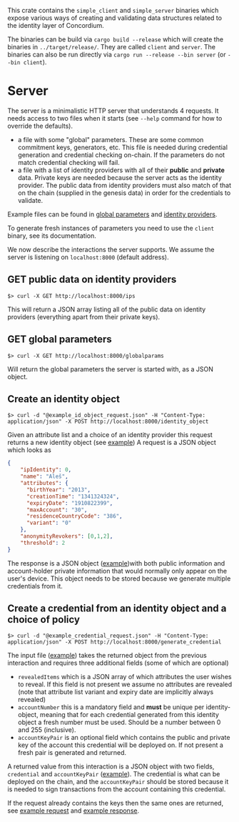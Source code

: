 This crate contains the `simple_client` and `simple_server` binaries which expose various ways of creating and validating data structures related to the identity layer of Concordium.

The binaries can be build via `cargo build --release` which will create the binaries in `../target/release/`. They are called `client` and `server`. The binaries can also be run directly via `cargo run --release --bin server` (or `--bin client`).

# Server

The server is a minimalistic HTTP server that understands 4 requests. It needs access to two files when it starts (see `--help` command for how to override the defaults).
- a file with some "global" parameters. These are some common commitment keys, generators, etc. This file is needed during credential generation and credential checking on-chain. If the parameters do not match credential checking will fail.
- a file with a list of identity providers with all of their **public** and **private** data. Private keys are needed because the server acts as the identity provider. The public data from identity providers must also match of that on the chain (supplied in the genesis data) in order for the credentials to validate.

Example files can be found in [global parameters](example_server_interactions/global.json) and [identity providers](example_server_interactions/identity-providers-public-private.json).

To generate fresh instances of parameters you need to use the `client` binary, see its documentation.

We now describe the interactions the server supports. We assume the server is listening on `localhost:8000` (default address).

## GET public data on identity providers

```console
$> curl -X GET http://localhost:8000/ips 
```

This will return a JSON array listing all of the public data on identity providers (everything apart from their private keys). 

## GET global parameters

```console
$> curl -X GET http://localhost:8000/globalparams
```

Will return the global parameters the server is started with, as a JSON object.

## Create an identity object

```console
$> curl -d "@example_id_object_request.json" -H "Content-Type: application/json" -X POST http://localhost:8000/identity_object
```

Given an attribute list and a choice of an identity provider this request returns a new identity object (see [example](example_server_interactions/example_id_object_request.json))
A request is a JSON object which looks as 
```json
{
    "ipIdentity": 0,
    "name": "Aleš",
    "attributes": {
      "birthYear": "2013",
      "creationTime": "1341324324",
      "expiryDate": "1910822399",
      "maxAccount": "30",
      "residenceCountryCode": "386",
      "variant": "0"
    },
    "anonymityRevokers": [0,1,2],
    "threshold": 2
}
```

The response is a JSON object ([example](example_server_interactions/example_id_object_response.json))with both public information and account-holder private information that would normally only appear on the user's device. This object needs to be stored because we generate multiple credentials from it.

## Create a credential from an identity object and a choice of policy

```console
$> curl -d "@example_credential_request.json" -H "Content-Type: application/json" -X POST http://localhost:8000/generate_credential
```

The input file ([example](example_server_interactions/example_credential_request.json)) takes the returned object from the previous interaction and requires three additional fields (some of which are optional)
- `revealedItems` which is a JSON array of which attributes the user wishes to reveal. If this field is not present we assume no attributes are revealed (note that attribute list variant and expiry date are implicitly always revealed)
- `accountNumber` this is a mandatory field and **must** be unique per identity-object, meaning that for each credential generated from this identity object a fresh number must be used. Should be a number between 0 and 255 (inclusive).
- `accountKeyPair` is an optional field which contains the public and private key of the account this credential will be deployed on. If not present a fresh pair is generated and returned.

A returned value from this interaction is a JSON object with two fields, `credential` and `accountKeyPair` ([example](example_server_interactions/example_credential_response.json)).
The credential is what can be deployed on the chain, and the `accountKeyPair` should be stored because it is needed to sign transactions from the account containing this credential.

If the request already contains the keys then the same ones are returned, see [example request](example_server_interactions/example_credential_request_existing.json) and [example response](example_server_interactions/example_credential_response_existing_account.json).
